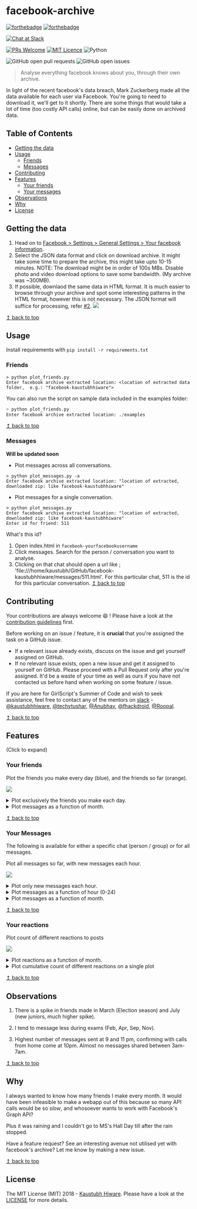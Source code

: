# facebook-archive
[![forthebadge](http://forthebadge.com/images/badges/made-with-python.svg)](http://forthebadge.com) [![forthebadge](https://forthebadge.com/images/badges/for-you.svg)](https://forthebadge.com)

[![Chat at Slack](https://img.shields.io/badge/chat%20on%20-Slack-brightgreen.svg?style=for-the-badge)](https://girlscriptgssoc.slack.com/messages/CB4V6N62H/details/)

[![PRs Welcome](https://img.shields.io/badge/PRs-welcome-brightgreen.svg?style=shields)](http://makeapullrequest.com) [![MIT Licence](https://badges.frapsoft.com/os/mit/mit.png?v=103)](https://opensource.org/licenses/mit-license.php) ![Python](https://img.shields.io/badge/python-2.7-blue.svg)


![GitHub open pull requests](https://img.shields.io/github/issues-pr/kaustubhhiware/facebook-archive.svg) 
![GitHub open issues](https://img.shields.io/github/issues/kaustubhhiware/facebook-archive.svg)

> Analyse everything facebook knows about you, through their own archive.

In light of the recent facebook's data breach, Mark Zuckerberg made all the data available for each user via Facebook. You're going to need to download it, we'll get to it shortly. There are some things that would take a lot of time (too costly API calls) online, but can be easily done on archived data.

## Table of Contents

* [Getting the data](#getting-the-data)
* [Usage](#usage)
  - [Friends](#friends)
  - [Messages](#messages)
* [Contributing](#contributing)
* [Features](#features)
  - [Your friends](#your-friends)
  - [Your messages](#your-messages)
* [Observations](#observations)
* [Why](#why)
* [License](#why)

## Getting the data

1. Head on to [Facebook > Settings > General Settings > Your facebook information](https://www.facebook.com/settings?tab=your_facebook_informations).
2. Select the JSON data format and click on download archive. It might take some time to prepare the archive, this might take upto 10-15 minutes. NOTE: The download might be in order of 100s MBs. Disable photo and video download options to save some bandwidth. (My archive was ~300MB).
3. If possible, downlaod the same data in HTML format. It is much easier to browse through your archive and spot some interesting patterns in the HTML format, however this is not necessary. The JSON format will suffice for processing, refer [#2](https://github.com/kaustubhhiware/facebook-archive/issues/2).
 ![](images/archive-download.png)
 
[↥ back to top](#table-of-contents)

## Usage

Install requirements with `pip install -r requirements.txt`

### Friends

```
> python plot_friends.py
Enter facebook archive extracted location: <location of extracted data folder,  e.g.: "facebook-kaustubhhiware">
```
You can also run the script on sample data included in the examples folder:
```python
> python plot_friends.py
Enter facebook archive extracted location: ./examples
```
[↥ back to top](#table-of-contents)

### Messages

**Will be updated soon**

* Plot messages across all conversations.
 ```
 > python plot_messages.py -a
 Enter facebook archive extracted location: "location of extracted, downloaded zip: like facebook-kaustubhhiware" 
 ```

* Plot messages for a single conversation.
 ```
 > python plot_messages.py
 Enter facebook archive extracted location: "location of extracted, downloaded zip: like facebook-kaustubhhiware"
 Enter id for friend: 511
 ```

What's this id? 
1. Open index.html in `facebook-yourfacebookusername`
2. Click messages. Search for the person / conversation you want to analyse.
3. Clicking on that chat should open a url like ; 'file:///home/kaustubh/GitHub/facebook-kaustubhhiware/messages/511.html'. For this particular chat, 511 is the id for this particular conversation.
[↥ back to top](#table-of-contents)

## Contributing

Your contributions are always welcome :smile: ! Please have a look at the [contribution guidelines](CONTRIBUTING.md) first.

Before working on an issue / feature, it is **crucial** that you're assigned the task on a GitHub issue.
* If a relevant issue already exists, discuss on the issue and get yourself assigned on GitHub.
* If no relevant issue exists, open a new issue and get it assigned to yourself on GitHub.
Please proceed with a Pull Request only after you're assigned. It'd be a waste of your time as well as ours if you have not contacted us before hand when working on some feature / issue.

If you are here for GirlScript's Summer of Code and wish to seek assistance, feel free to contact any of the mentors on [slack](https://girlscriptgssoc.slack.com/) - 
[@kaustubhhiware](https://girlscriptgssoc.slack.com/messages/DB0B3GBEG/), [@techytushar](https://girlscriptgssoc.slack.com/messages/DBBGEQAPQ/),
[@Anubhav](https://girlscriptgssoc.slack.com/messages/DBAK57AQ2/), [@fhackdroid](https://girlscriptgssoc.slack.com/messages/DBAK4TUP4/), [@Roopal](https://girlscriptgssoc.slack.com/messages/DB92S68SX).

[↥ back to top](#table-of-contents)

## Features

(Click to expand)

### Your friends

Plot the friends you make every day (blue), and the friends so far (orange).

 ![](images/friends-cumulative.png)

<details>
<summary>Plot exclusively the friends you make each day.</summary>

 ![](images/friends-each.png)
</details>

<details>
<summary>Plot messages as a function of month.</summary>

 ![](images/friends-month.png)
</details>

[↥ back to top](#table-of-contents)


### Your Messages

The following is available for either a specific chat (person / group) or for all messages.

Plot all messages so far, with new messages each hour.

 ![](images/msgs-cumulative.png)

<details>
<summary>Plot only new messages each hour.</summary>

 ![](images/msgs-each.png)
</details>
<details>
<summary>Plot messages as a function of hour (0-24)</summary>

 ![](images/msgs-hour.png)
</details>
<details>
<summary>Plot messages as a function of month.</summary>

 ![](images/msgs-month.png)
</details>

[↥ back to top](#table-of-contents)


### Your reactions

Plot count of different reactions to posts

 ![](images/reactions_plot2.png)
 
<details>
<summary>Plot reactions as a function of month.</summary>

 ![](images/reactions_monthwise.png)
</details>
<details>
<summary>Plot cumulative count of different reactions on a single plot</summary>

 ![](images/cumulative_rxns.png)
</details>

[↥ back to top](#table-of-contents)


## Observations

1. There is a spike in friends made in March (Election season) and July (new juniors, much higher spike).

2. I tend to message less during exams (Feb, Apr, Sep, Nov).

3. Highest number of messages sent at 9 and 11 pm, confirming with calls from home come at 10pm. Almost no messages shared between 3am-7am.

[↥ back to top](#table-of-contents)

## Why

I always wanted to know how many friends I make every month. It would have been infeasible to make a webapp out of this because so many API calls would be so _slow_, and whosoever wants to work with Facebook's Graph API?

Plus it was raining and I couldn't go to MS's Hall Day till after the rain stopped.

Have a feature request? See an interesting avenue not utilised yet with facebook's archive? Let me know by making a new issue.

[↥ back to top](#table-of-contents)

## License

The MIT License (MIT) 2018 - [Kaustubh Hiware](https://github.com/kaustubhhiware). Please have a look at the [LICENSE](LICENSE) for more details.
